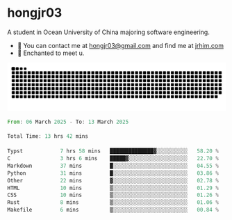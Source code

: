 # hongjr03

A student in Ocean University of China majoring software engineering.

- 📧 You can contact me at hongjr03@gmail.com and find me at [jrhim.com](https://jrhim.com/)
- 💜 Enchanted to meet u.

<picture>
  <source media="(prefers-color-scheme: dark)" srcset="https://raw.githubusercontent.com/hongjr03/hongjr03/output/github-contribution-grid-snake-dark.svg" />
  <source media="(prefers-color-scheme: light)" srcset="https://raw.githubusercontent.com/hongjr03/hongjr03/output/github-contribution-grid-snake.svg" />
  <img alt="github contribution grid snake animation" src="https://raw.githubusercontent.com/hongjr03/hongjr03/output/github-contribution-grid-snake.svg" />
</picture>

<!--START_SECTION:waka-->

```rust
From: 06 March 2025 - To: 13 March 2025

Total Time: 13 hrs 42 mins

Typst            7 hrs 58 mins   ██████████████▓░░░░░░░░░░   58.20 %
C                3 hrs 6 mins    █████▓░░░░░░░░░░░░░░░░░░░   22.70 %
Markdown         37 mins         █░░░░░░░░░░░░░░░░░░░░░░░░   04.55 %
Python           31 mins         █░░░░░░░░░░░░░░░░░░░░░░░░   03.86 %
Other            22 mins         ▓░░░░░░░░░░░░░░░░░░░░░░░░   02.78 %
HTML             10 mins         ▒░░░░░░░░░░░░░░░░░░░░░░░░   01.29 %
CSS              10 mins         ▒░░░░░░░░░░░░░░░░░░░░░░░░   01.26 %
Rust             8 mins          ▒░░░░░░░░░░░░░░░░░░░░░░░░   01.06 %
Makefile         6 mins          ▒░░░░░░░░░░░░░░░░░░░░░░░░   00.84 %
```

<!--END_SECTION:waka-->
